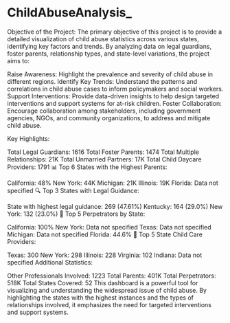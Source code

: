 # ChildAbuseAnalysis_
Objective of the Project:
The primary objective of this project is to provide a detailed visualization of child abuse statistics across various states, identifying key factors and trends. By analyzing data on legal guardians, foster parents, relationship types, and state-level variations, the project aims to:

Raise Awareness: Highlight the prevalence and severity of child abuse in different regions.
Identify Key Trends: Understand the patterns and correlations in child abuse cases to inform policymakers and social workers.
Support Interventions: Provide data-driven insights to help design targeted interventions and support systems for at-risk children.
Foster Collaboration: Encourage collaboration among stakeholders, including government agencies, NGOs, and community organizations, to address and mitigate child abuse.

Key Highlights:

Total Legal Guardians: 1616
Total Foster Parents: 1474
Total Multiple Relationships: 21K
Total Unmarried Partners: 17K
Total Child Daycare Providers: 1791
📊 Top 6 States with the Highest Parents:

California: 48%
New York: 44K
Michigan: 21K
Illinois: 19K
Florida: Data not specified
🔍 Top 3 States with Legal Guidance:

State with highest legal guidance: 269 (47.61%)
Kentucky: 164 (29.0%)
New York: 132 (23.0%)
👥 Top 5 Perpetrators by State:

California: 100%
New York: Data not specified
Texas: Data not specified
Michigan: Data not specified
Florida: 44.6%
🏢 Top 5 State Child Care Providers:

Texas: 300
New York: 298
Illinois: 228
Virginia: 102
Indiana: Data not specified
Additional Statistics:

Other Professionals Involved: 1223
Total Parents: 401K
Total Perpetrators: 518K
Total States Covered: 52
This dashboard is a powerful tool for visualizing and understanding the widespread issue of child abuse. By highlighting the states with the highest instances and the types of relationships involved, it emphasizes the need for targeted interventions and support systems.

